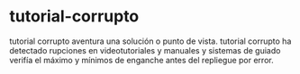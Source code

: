 # tutorial-corrupto
tutorial corrupto aventura una solución o punto de vista.
tutorial corrupto ha detectado rupciones en videotutoriales y manuales y sistemas de guiado 
verifía el máximo y mínimos de enganche antes del repliegue por error.
